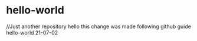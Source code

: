 # hello-world
//Just another repository
hello this change was made following github guide hello-world
21-07-02
